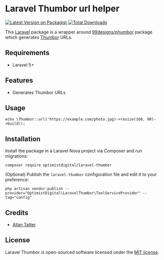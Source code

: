 # Laravel Thumbor url helper

[![Latest Version on Packagist](https://img.shields.io/packagist/v/optimistdigital/nova-page-manager.svg?style=flat-square)](https://packagist.org/packages/optimistdigital/nova-page-manager)
[![Total Downloads](https://img.shields.io/packagist/dt/optimistdigital/nova-page-manager.svg?style=flat-square)](https://packagist.org/packages/optimistdigital/nova-page-manager)

This [Laravel](https://laravel.com) package is a wrapper around [99designs/phumbor](https://github.com/99designs/phumbor) package which generates [Thumbor](https://thumbor.readthedocs.io/) URLs.

## Requirements

- Laravel 5+

## Features

- Generates Thumbor URLs

## Usage

```
echo \Thumbor::url('https://example.com/photo.jpg)->resize(160, 90)->build();
```

## Installation

Install the package in a Laravel Nova project via Composer and run migrations:

```
composer require optimistdigital/laravel-thumbor
```

(Optional) Publish the `laravel-thumbor` configuration file and edit it to your preference:

```
php artisan vendor:publish --provider="OptimistDigital\LaravelThumbor\ToolServiceProvider" --tag="config"
```

## Credits

- [Allan Tatter](https://github.com/allantatter)

## License

Laravel Thumbor is open-sourced software licensed under the [MIT license](LICENSE.md).
